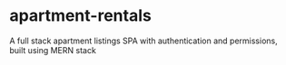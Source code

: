 # apartment-rentals
A full stack apartment listings SPA with authentication and permissions, built using MERN stack

